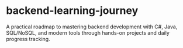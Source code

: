 # backend-learning-journey
A practical roadmap to mastering backend development with C#, Java, SQL/NoSQL, and modern tools through hands-on projects and daily progress tracking.
